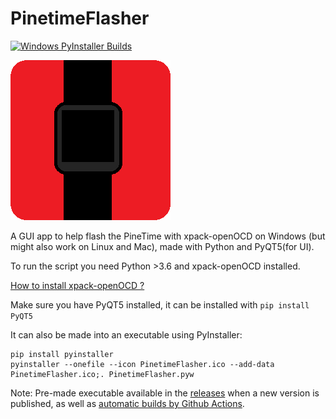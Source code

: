 # PinetimeFlasher
[![Windows PyInstaller Builds](https://github.com/pfeerick/PinetimeFlasher/actions/workflows/pyinstaller-windows.yml/badge.svg)](https://github.com/pfeerick/PinetimeFlasher/actions/workflows/pyinstaller-windows.yml)

![PinetimeFlasher](/PinetimeFlasher.png "PinetimeFlasher")

A GUI app to help flash the PineTime with xpack-openOCD on Windows (but might also work on Linux and Mac), made with Python and PyQT5(for UI).

To run the script you need Python >3.6 and xpack-openOCD installed.

[How to install xpack-openOCD ?](https://xpack.github.io/openocd/install/#manual-install)

Make sure you have PyQT5 installed, it can be installed with
`pip install PyQT5`

It can also be made into an executable using PyInstaller:
```
pip install pyinstaller
pyinstaller --onefile --icon PinetimeFlasher.ico --add-data PinetimeFlasher.ico;. PinetimeFlasher.pyw
```

Note: Pre-made executable available in the [releases](https://github.com/pfeerick/PinetimeFlasher/releases) when a new version is published, as well as [automatic builds by Github Actions](https://github.com/pfeerick/PinetimeFlasher/actions/workflows/pyinstaller-windows.yml).
